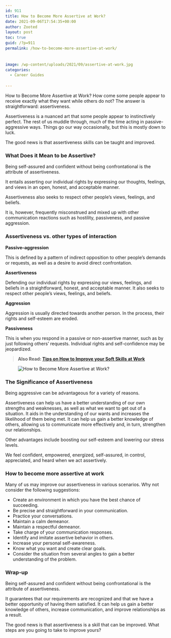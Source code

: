 ```yaml
---
id: 911
title: How to Become More Assertive at Work?
date: 2021-09-06T17:54:35+00:00
author: Zooted
layout: post
toc: true
guid: /?p=911
permalink: /how-to-become-more-assertive-at-work/


image: /wp-content/uploads/2021/09/assertive-at-work.jpg
categories:
  - Career Guides
 
---
```

How to Become More Assertive at Work? How come some people appear to receive exactly what they want while others do not? The answer is straightforward: assertiveness.

Assertiveness is a nuanced art that some people appear to instinctively perfect. The rest of us muddle through, much of the time acting in passive-aggressive ways. Things go our way occasionally, but this is mostly down to luck.

The good news is that assertiveness skills can be taught and improved.

### **What Does it Mean to be Assertive?**

Being self-assured and confident without being confrontational is the attribute of assertiveness.

It entails asserting our individual rights by expressing our thoughts, feelings, and views in an open, honest, and acceptable manner.

Assertiveness also seeks to respect other people&#8217;s views, feelings, and beliefs.

It is, however, frequently misconstrued and mixed up with other communication reactions such as hostility, passiveness, and passive aggression.

### **Assertiveness vs. other types of interaction**

**Passive–aggression**

This is defined by a pattern of indirect opposition to other people&#8217;s demands or requests, as well as a desire to avoid direct confrontation.

**Assertiveness**

Defending our individual rights by expressing our views, feelings, and beliefs in a straightforward, honest, and acceptable manner. It also seeks to respect other people&#8217;s views, feelings, and beliefs.

**Aggression**

Aggression is usually directed towards another person. In the process, their rights and self-esteem are eroded.

**Passiveness**

This is when you respond in a passive or non-assertive manner, such as by just following others&#8217; requests. Individual rights and self-confidence may be jeopardized.

<blockquote class="wp-block-quote">
  <p>
    <strong>Also Read: <a href="/tips-on-how-to-improve-your-soft-skills-at-work/">Tips on How to Improve your Soft Skills at Work</a></strong>
  </p>
</blockquote><figure class="wp-block-image size-large">

<img loading="lazy" width="1024" height="575" src="/wp-content/uploads/2021/09/How-to-Become-More-Assertive-at-Work-1024x575.jpg" alt="How to Become More Assertive at Work? " class="wp-image-912" srcset="/wp-content/uploads/2021/09/How-to-Become-More-Assertive-at-Work-1024x575.jpg 1024w, /wp-content/uploads/2021/09/How-to-Become-More-Assertive-at-Work-300x169.jpg 300w, /wp-content/uploads/2021/09/How-to-Become-More-Assertive-at-Work-768x431.jpg 768w, /wp-content/uploads/2021/09/How-to-Become-More-Assertive-at-Work.jpg 1296w" sizes="(max-width: 1024px) 100vw, 1024px" /> </figure> 

### **The Significance of Assertiveness**

Being aggressive can be advantageous for a variety of reasons.

Assertiveness can help us have a better understanding of our own strengths and weaknesses, as well as what we want to get out of a situation. It aids in the understanding of our wants and increases the likelihood of them being met. It can help us gain a better knowledge of others, allowing us to communicate more effectively and, in turn, strengthen our relationships.

Other advantages include boosting our self-esteem and lowering our stress levels.

We feel confident, empowered, energized, self-assured, in control, appreciated, and heard when we act assertively.

### **How to become more assertive at work**

Many of us may improve our assertiveness in various scenarios. Why not consider the following suggestions:

  * Create an environment in which you have the best chance of succeeding.
  * Be precise and straightforward in your communication.
  * Practice your conversations.
  * Maintain a calm demeanor.
  * Maintain a respectful demeanor.
  * Take charge of your communication responses.
  * Identify and imitate assertive behavior in others.
  * Increase your personal self-awareness.
  * Know what you want and create clear goals.
  * Consider the situation from several angles to gain a better understanding of the problem.

 
### **Wrap-up**

Being self-assured and confident without being confrontational is the attribute of assertiveness.

It guarantees that our requirements are recognized and that we have a better opportunity of having them satisfied. It can help us gain a better knowledge of others, increase communication, and improve relationships as a result.

The good news is that assertiveness is a skill that can be improved. What steps are you going to take to improve yours?
 
